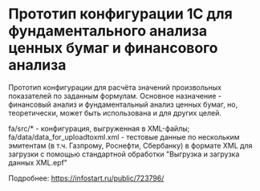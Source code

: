 # Прототип конфигурации 1С для фундаментального анализа ценных бумаг и финансового анализа

Прототип конфигурации для расчёта значений произвольных показателей по заданным формулам. Основное назначение - финансовый анализ и фундаментальный анализ ценных бумаг, но, теоретически, может быть использована и для других целей.

fa/src/* - конфигурация, выгруженная в XML-файлы;
fa/data/data_for_uploadtoxml.xml - тестовые данные по нескольким эмитентам (в т.ч. Газпрому, Роснефти, Сбербанку) в формате XML для загрузки с помощью стандартной обработки "Выгрузка и загрузка данных XML.epf"

Подробнее: https://infostart.ru/public/723796/
